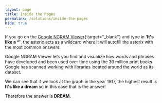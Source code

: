 ```yaml
---
layout: page
title: Inside the Pages
permalink: /solutions/inside-the-pages
hide: true
---
```


If you go on the [Google NGRAM Viewer](https://books.google.com/ngrams){:target="_blank"} and type in <strong>'It's like a *'</strong>, the asterix acts as a wildcard where it will autofill the asterix with the most common answers. 

Google NGRAM Viewer lets you find and visualize how words and phrases have developed and been used over time using the 30 million print books Google has scanned working with libraries located around the world as its dataset.

We can see that if we look at the graph in the year 1917, the highest result is <strong>It's like a dream</strong> so in this case that is the answer!

Therefore the answer is **DREAM**.